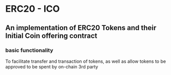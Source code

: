 # ERC20 - ICO
## An implementation of ERC20 Tokens and their Initial Coin offering contract

### basic functionality 
To facilitate transfer and transaction of tokens, as well as allow tokens to be approved to be spent by on-chain 3rd party
